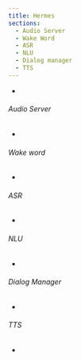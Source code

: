 ```yaml
---
title: Hermes
sections:
  - Audio Server
  - Wake Word
  - ASR
  - NLU
  - Dialog manager
  - TTS
---
```


-

###### Audio Server

-

###### Wake word

-

###### ASR

-

###### NLU

-

###### Dialog Manager

-

###### TTS

-